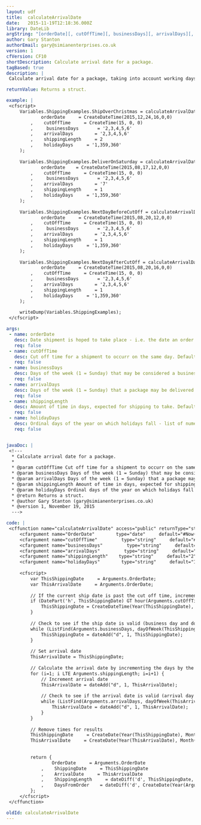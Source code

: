```yaml
---
layout: udf
title:  calculateArrivalDate
date:   2015-11-19T12:18:36.000Z
library: DateLib
argString: "[orderDate][, cutOffTime][, businessDays][, arrivalDays][, shippingLength][, holidayDays]"
author: Gary Stanton
authorEmail: gary@simianenterprises.co.uk
version: 1
cfVersion: CF10
shortDescription: Calculate arrival date for a package.
tagBased: true
description: |
 Calculate arrival date for a package, taking into account working days and publid holidays.

returnValue: Returns a struct.

example: |
 <cfscript>
     Variables.ShippingExamples.ShipOverChristmas = calculateArrivalDate(
             orderDate     = CreateDateTime(2015,12,24,16,0,0)
         ,    cutOffTime     = CreateTime(15, 0, 0)
         ,     businessDays       = '2,3,4,5,6'
         ,    arrivalDays        = '2,3,4,5,6'
         ,    shippingLength     = 2
         ,    holidayDays     = '1,359,360'
     );
 
     Variables.ShippingExamples.DeliverOnSaturday = calculateArrivalDate(
             orderDate    = CreateDateTime(2015,08,17,12,0,0)
         ,    cutOffTime     = CreateTime(15, 0, 0)
         ,     businessDays       = '2,3,4,5,6'
         ,    arrivalDays        = '7'
         ,    shippingLength     = 1
         ,    holidayDays     = '1,359,360'
     );
 
     Variables.ShippingExamples.NextDayBeforeCutOff = calculateArrivalDate(
             orderDate     = CreateDateTime(2015,08,20,12,0,0)
         ,    cutOffTime     = CreateTime(15, 0, 0)
         ,     businessDays       = '2,3,4,5,6'
         ,    arrivalDays        = '2,3,4,5,6'
         ,    shippingLength     = 1
         ,    holidayDays     = '1,359,360'
     );
 
     Variables.ShippingExamples.NextDayAfterCutOff = calculateArrivalDate(
             orderDate     = CreateDateTime(2015,08,20,16,0,0)
         ,    cutOffTime     = CreateTime(15, 0, 0)
         ,     businessDays       = '2,3,4,5,6'
         ,    arrivalDays        = '2,3,4,5,6'
         ,    shippingLength     = 1
         ,    holidayDays     = '1,359,360'
     );
 
     writeDump(Variables.ShippingExamples);
 </cfscript>

args:
 - name: orderDate
   desc: Date shipment is hoped to take place - i.e. the date an order is made. Defaults to now.
   req: false
 - name: cutOffTime
   desc: Cut off time for a shipment to occurr on the same day. Defaults to 3PM.
   req: false
 - name: businessDays
   desc: Days of the week (1 = Sunday) that may be considered a business day in this context. Defaults to 2,3,4,5,6.
   req: false
 - name: arrivalDays
   desc: Days of the week (1 = Sunday) that a package may be delivered in this context. Defaults to 2,3,4,5,6.
   req: false
 - name: shippingLength
   desc: Amount of time in days, expected for shipping to take. Defaults to 2.
   req: false
 - name: holidayDays
   desc: Ordinal days of the year on which holidays fall - list of numeric days. Defaults to 1,359,360.
   req: false


javaDoc: |
 <!---
  * Calculate arrival date for a package.
  *  
  * @param cutOffTime Cut off time for a shipment to occurr on the same day
  * @param businessDays Days of the week (1 = Sunday) that may be considered a business day in this context
  * @param arrivalDays Days of the week (1 = Sunday) that a package may be delivered in this context
  * @param shippingLength Amount of time in days, expected for shipping to take
  * @param holidayDays Ordinal days of the year on which holidays fall - list of numeric days
  * @return Returns a struct. 
  * @author Gary Stanton (gary@simianenterprises.co.uk) 
  * @version 1, November 19, 2015 
  --->

code: |
 <cffunction name="calculateArrivalDate" access="public" returnType="struct" output="false" hint="Returns information about the arrival of a shipment based on a shipping date and shipping length">
     <cfargument name="OrderDate"        type="date"     default="#Now()#"             hint="Date shipment is hoped to take place - i.e. the date an order is made" />
     <cfargument name="cutOffTime"         type="string"     default="#CreateTime(15, 0, 0)#"     hint="Cut off time for a shipment to occurr on the same day" />
     <cfargument name="businessDays"         type="string"     default="2,3,4,5,6"             hint="Days of the week (1 = Sunday) that may be considered a business day in this context" />
     <cfargument name="arrivalDays"         type="string"     default="2,3,4,5,6"             hint="Days of the week (1 = Sunday) that a package may be delivered in this context" />
     <cfargument name="shippingLength"    type="string"     default="2"                 hint="Amount of time in days, expected for shipping to take" />
     <cfargument name="holidayDays"        type="string"     default="1,359,360"             hint="Ordinal days of the year on which holidays fall - list of numeric days" />
 
     <cfscript>
         var ThisShippingDate     = Arguments.OrderDate;
         var ThisArrivalDate     = Arguments.OrderDate;
 
         // If the current ship date is past the cut off time, increment to the next day
         if (DatePart('h', ThisShippingDate) GT hour(Arguments.cutOffTime) OR (DatePart('h', ThisShippingDate) EQ hour(Arguments.cutOffTime) AND DatePart('n', ThisShippingDate) GTE minute(Arguments.cutOffTime))) {
             ThisShippingDate = CreateDateTime(Year(ThisShippingDate), Month(ThisShippingDate), Day(DateAdd('d', 1, ThisShippingDate)), 09, 00, 00);
         }
 
         // Check to see if the ship date is valid (business day and does not fall on a holiday)
         while (ListFind(Arguments.businessDays, dayOfWeek(ThisShippingDate)) EQ 0 OR ListFind(Arguments.holidayDays, dayOfYear(ThisShippingDate))) {
             ThisShippingDate = dateAdd("d", 1, ThisShippingDate);
         }
 
         // Set arrival date 
         ThisArrivalDate = ThisShippingDate;
 
         // Calculate the arrival date by incrementing the days by the shipping length, checking for non valid days as above
         for (i=1; i LTE Arguments.shippingLength; i=i+1) {
             // Increment arrival date
             ThisArrivalDate = dateAdd("d", 1, ThisArrivalDate);
 
             // Check to see if the arrival date is valid (arrival day and does not fall on a holiday)
             while (ListFind(Arguments.arrivalDays, dayOfWeek(ThisArrivalDate)) EQ 0 OR ListFind(Arguments.holidayDays, dayOfYear(ThisArrivalDate))) {
                 ThisArrivalDate = dateAdd("d", 1, ThisArrivalDate);
             }
         }
 
         // Remove times for results
         ThisShippingDate     = CreateDate(Year(ThisShippingDate), Month(ThisShippingDate), Day(ThisShippingDate));
         ThisArrivalDate     = CreateDate(Year(ThisArrivalDate), Month(ThisArrivalDate), Day(ThisArrivalDate));
 
 
         return {
                 OrderDate     = Arguments.OrderDate
             ,    ShippingDate     = ThisShippingDate
             ,    ArrivalDate     = ThisArrivalDate
             ,    ShippingLength     = dateDiff('d', ThisShippingDate, ThisArrivalDate)
             ,    DaysFromOrder    = dateDiff('d', CreateDate(Year(Arguments.OrderDate), Month(Arguments.OrderDate), Day(Arguments.OrderDate)), ThisArrivalDate)
         };
     </cfscript>
 </cffunction>

oldId: calculateArrivalDate
---
```


